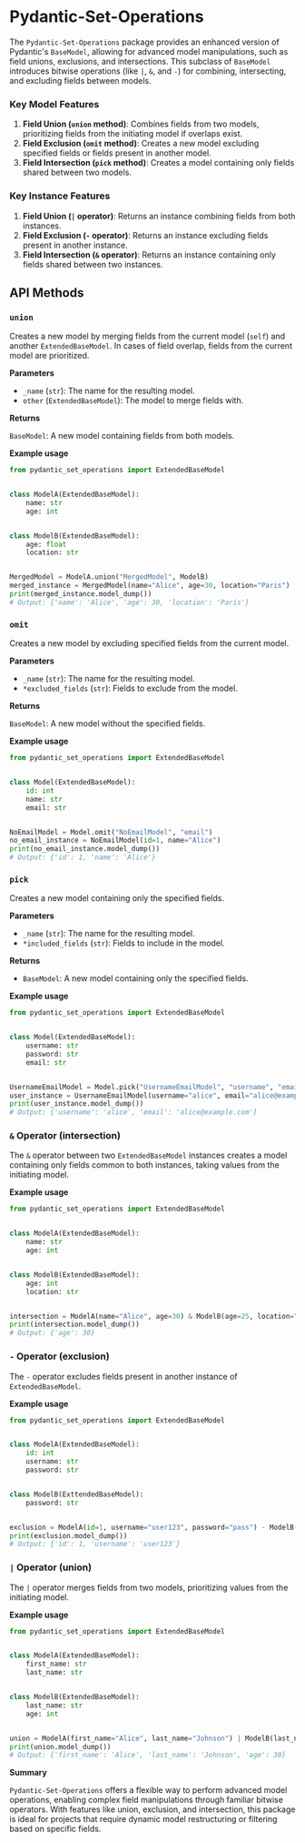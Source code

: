 ﻿# Pydantic-Set-Operations

The `Pydantic-Set-Operations` package provides an enhanced version of Pydantic's `BaseModel`, allowing for advanced model manipulations, such as field unions, exclusions, and intersections. This subclass of `BaseModel` introduces bitwise operations (like `|`, `&`, and `-`) for combining, intersecting, and excluding fields between models.

### Key Model Features

1. **Field Union (`union` method)**: Combines fields from two models, prioritizing fields from the initiating model if overlaps exist.
2. **Field Exclusion (`omit` method)**: Creates a new model excluding specified fields or fields present in another model.
3. **Field Intersection (`pick` method)**: Creates a model containing only fields shared between two models.

### Key Instance Features

1. **Field Union (`|` operator)**: Returns an instance combining fields from both instances.
2. **Field Exclusion (`-` operator)**: Returns an instance excluding fields present in another instance.
3. **Field Intersection (`&` operator)**: Returns an instance containing only fields shared between two instances.

## API Methods

### `union`

Creates a new model by merging fields from the current model (`self`) and another `ExtendedBaseModel`. In cases of field overlap, fields from the current model are prioritized.

**Parameters**

- `_name` (`str`): The name for the resulting model.
- `other` (`ExtendedBaseModel`): The model to merge fields with.

**Returns**

`BaseModel`: A new model containing fields from both models.

**Example usage**

```py
from pydantic_set_operations import ExtendedBaseModel


class ModelA(ExtendedBaseModel):
	name: str
	age: int


class ModelB(ExtendedBaseModel):
	age: float
	location: str


MergedModel = ModelA.union("MergedModel", ModelB)
merged_instance = MergedModel(name="Alice", age=30, location="Paris")
print(merged_instance.model_dump())
# Output: {'name': 'Alice', 'age': 30, 'location': 'Paris'}
```

### `omit`

Creates a new model by excluding specified fields from the current model.

**Parameters**

- `_name` (`str`): The name for the resulting model.
- `*excluded_fields` (`str`): Fields to exclude from the model.

**Returns**

`BaseModel`: A new model without the specified fields.

**Example usage**

```py
from pydantic_set_operations import ExtendedBaseModel


class Model(ExtendedBaseModel):
	id: int
	name: str
	email: str


NoEmailModel = Model.omit("NoEmailModel", "email")
no_email_instance = NoEmailModel(id=1, name="Alice")
print(no_email_instance.model_dump())
# Output: {'id': 1, 'name': 'Alice'}
```

### `pick`

Creates a new model containing only the specified fields.

**Parameters**

- `_name` (`str`): The name for the resulting model.
- `*included_fields` (`str`): Fields to include in the model.

**Returns**

- `BaseModel`: A new model containing only the specified fields.

**Example usage**

```py
from pydantic_set_operations import ExtendedBaseModel


class Model(ExtendedBaseModel):
	username: str
	password: str
	email: str


UsernameEmailModel = Model.pick("UsernameEmailModel", "username", "email")
user_instance = UsernameEmailModel(username="alice", email="alice@example.com")
print(user_instance.model_dump())
# Output: {'username': 'alice', 'email': 'alice@example.com'}
```

### `&` Operator (intersection)

The `&` operator between two `ExtendedBaseModel` instances creates a model containing only fields common to both instances, taking values from the initiating model.

**Example usage**

```py
from pydantic_set_operations import ExtendedBaseModel


class ModelA(ExtendedBaseModel):
	name: str
	age: int


class ModelB(ExtendedBaseModel):
	age: int
	location: str


intersection = ModelA(name="Alice", age=30) & ModelB(age=25, location="Paris")
print(intersection.model_dump())
# Output: {'age': 30}
```

### `-` Operator (exclusion)

The `-` operator excludes fields present in another instance of `ExtendedBaseModel`.

**Example usage**

```py
from pydantic_set_operations import ExtendedBaseModel


class ModelA(ExtendedBaseModel):
	id: int
	username: str
	password: str


class ModelB(ExttendedBaseModel):
	password: str


exclusion = ModelA(id=1, username="user123", password="pass") - ModelB(password="pass")
print(exclusion.model_dump())
# Output: {'id': 1, 'username': 'user123'}
```

### `|` Operator (union)

The `|` operator merges fields from two models, prioritizing values from the initiating model.

**Example usage**

```py
from pydantic_set_operations import ExtendedBaseModel


class ModelA(ExtendedBaseModel):
	first_name: str
	last_name: str


class ModelB(ExtendedBaseModel):
	last_name: str
	age: int


union = ModelA(first_name="Alice", last_name="Johnson") | ModelB(last_name="Smith", age=30)
print(union.model_dump())
# Output: {'first_name': 'Alice', 'last_name': 'Johnson', 'age': 30}
```

**Summary**

`Pydantic-Set-Operations` offers a flexible way to perform advanced model operations, enabling complex field manipulations through familiar bitwise operators. With features like union, exclusion, and intersection, this package is ideal for projects that require dynamic model restructuring or filtering based on specific fields.